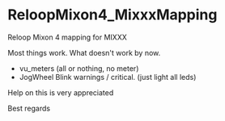 # ReloopMixon4_MixxxMapping
Reloop Mixon 4 mapping for MIXXX

Most things work. What doesn't work by now. 
- vu_meters (all or nothing, no meter)
- JogWheel Blink warnings / critical. (just light all leds)

Help on this is very appreciated

Best regards
